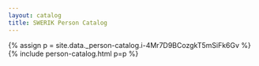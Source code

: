 ```yaml
---
layout: catalog
title: SWERIK Person Catalog
---
```

{% assign p = site.data._person-catalog.i-4Mr7D9BCozgkT5mSiFk6Gv %}
{% include person-catalog.html p=p %}

